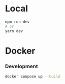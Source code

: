 # Local

```bash
npm run dev
# or
yarn dev
```

# Docker

### Development

```bash
docker compose up --build
```
